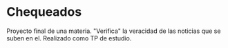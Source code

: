 # Chequeados
Proyecto final de una materia. "Verifica" la veracidad de las noticias que se suben en el. Realizado como TP de estudio.
